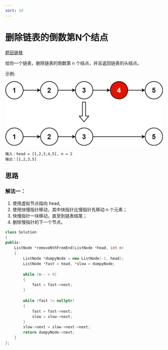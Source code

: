 ```yaml
---
sort: 19
---
```

# 删除链表的倒数第N个结点

[题目链接](https://leetcode-cn.com/problems/remove-nth-node-from-end-of-list/)

给你一个链表，删除链表的倒数第 n 个结点，并且返回链表的头结点。

示例:

![20220113090305-2022-01-13-09-03-06](https://raw.githubusercontent.com/ironartisan/picRepo/main/20220113090305-2022-01-13-09-03-06.png)

```
输入：head = [1,2,3,4,5], n = 2
输出：[1,2,3,5]
```


## 思路

### 解法一：

1. 使用虚拟节点指向 head,
2. 使用快慢指针移动，其中快指针比慢指针先移动 n 个元素；
3. 快慢指针一块移动，直至到链表结尾；
4. 删除慢指针的下一个节点。


```c++
class Solution
{
public:
    ListNode *removeNthFromEnd(ListNode *head, int n)
    {
        ListNode *dumpyNode = new ListNode(-1, head);
        ListNode *fast = head, *slow = dumpyNode;

        while (n-- > 0)
        {
            fast = fast->next;
        }

        while (fast != nullptr) 
        {
            fast = fast->next;
            slow = slow->next;
        }
        slow->next = slow->next->next;
        return dumpyNode->next;
    }
};
```

